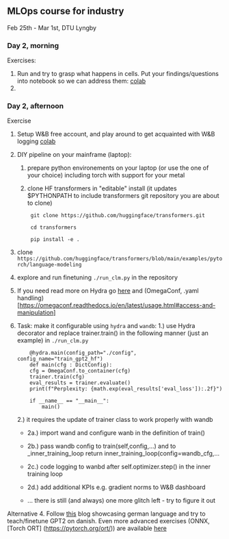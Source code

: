 ## MLOps course for industry
Feb 25th - Mar 1st, DTU Lyngby

### Day 2, morning
Exercises:
  1. Run and try to grasp what happens in cells. Put your findings/questions into notebook so we can address them: [colab](course/en/day2/transformers.ipynb)
  2.
### Day 2, afternoon

Exercise 
  1. Setup W&B free account, and play around to get acquainted with W&B logging [colab](course/en/day2/HF_wandb.ipynb)
  2. DIY pipeline on your mainframe (laptop):
     1. prepare python environements on your laptop (or use the one of your choice) including torch with support for your metal
     2. clone HF transformers in "editable" install (it updates $PYTHONPATH to include transformers git repository you are about to clone)
        
        ` git clone https://github.com/huggingface/transformers.git`
        
        ` cd transformers`
        
        ` pip install -e .`
        
  4. clone `https://github.com/huggingface/transformers/blob/main/examples/pytorch/language-modeling`
  5. explore and run finetuning `./run_clm.py` in the repository
  6. If you need read more on Hydra go [here](https://hydra.cc/docs/intro/) and (OmegaConf, .yaml handling)[https://omegaconf.readthedocs.io/en/latest/usage.html#access-and-manipulation]
  7. Task: make it configurable using `hydra` and `wandb`:
     1.) use Hydra decorator and replace trainer.train() in the following manner (just an example) in `./run_clm.py`
      ```
          @hydra.main(config_path="./config", config_name="train_gpt2_hf")
          def main(cfg : DictConfig):
          cfg = OmegaConf.to_container(cfg)
          trainer.train(cfg)
          eval_results = trainer.evaluate()
          print(f"Perplexity: {math.exp(eval_results['eval_loss']):.2f}")

          if __name__ == "__main__":
              main()
     ```

     2.) it requires the update of trainer class to work properly with wandb

       * 2a.) import wand and configure wanb in the definition of train() 
     
       * 2b.) pass wandb config to train(self,config,...) and to _inner_training_loop return inner_training_loop(config=wandb_cfg,...
     
       * 2c.) code logging to wanbd after self.optimizer.step() in the inner training loop
     
       * 2d.) add additional KPIs e.g. gradient norms to W&B dashboard
     
       * ... there is still (and always) one more glitch left - try to figure it out

  Alternative 4. Follow [this](https://www.philschmid.de/fine-tune-a-non-english-gpt-2-model-with-huggingface) blog showcasing german language and try to teach/finetune GPT2 on danish. Even more advanced exercises (ONNX, [Torch ORT] (https://pytorch.org/ort/)) are available [here](https://demo.hedgedoc.org/qCRpSmQ4RoCxLaA3diBJLQ?both) 
